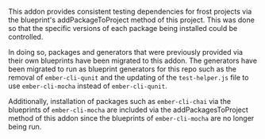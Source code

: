 This addon provides consistent testing dependencies for frost projects via the blueprint's addPackageToProject method of this project. This was done so that the specific versions of each package being installed could be controlled.

In doing so, packages and generators that were previously provided via their own blueprints have been migrated to this
 addon. The generators have been migrated to run as blueprint generators for this repo such as the removal of
 `ember-cli-qunit` and the updating of the `test-helper.js` file to use `ember-cli-mocha` instead of `ember-cli-qunit`.

Additionally, installation of packages such as `ember-cli-chai` via the blueprints of `ember-cli-mocha` are included
 via the addPackagesToProject method of this addon since the blueprints of `ember-cli-mocha` are no longer being run.